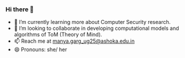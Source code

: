 ### Hi there 👋

<!--
**manyagarggg/manyagarggg** is a ✨ _special_ ✨ repository because its `README.md` (this file) appears on your GitHub profile.

Here are some ideas to get you started:

- 🤔 I’m looking for help with ...
- 💬 Ask me about ... 
- ⚡ Fun fact: ... 
- 🔭 I’m currently working on ... 
--> 
- 🌱 I’m currently learning more about Computer Security research. 
- 👯 I’m looking to collaborate in developing computational models and algorithms of ToM (Theory of Mind). 
- 📫 Reach me at manya.garg_ug25@ashoka.edu.in 
- 😄 Pronouns: she/ her 

<!-- [![Manya's GitHub stats](https://github-readme-stats.vercel.app/api?username=manyagarggg)](https://github.com/manyagarggg/github-readme-stats)-->
